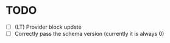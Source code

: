 # TODO

-[ ] (LT) Provider block update
-[ ] Correctly pass the schema version (currently it is always 0)
